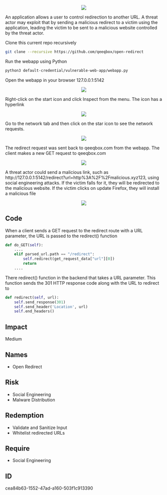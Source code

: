 <p align="center"> <img src="https://raw.githubusercontent.com/qeeqbox/open-redirect/main/content/open-redirect.svg"></p>

An application allows a user to control redirection to another URL. A threat actor may exploit that by sending a malicious redirect to a victim using the application, leading the victim to be sent to a malicious website controlled by the threat actor.

Clone this current repo recursively
```sh
git clone --recursive https://github.com/qeeqbox/open-redirect
```
Run the webapp using Python
```sh
python3 default-credential/vulnerable-web-app/webapp.py
```
Open the webapp in your browser 127.0.0.1:5142
<p align="center"> <img src="https://raw.githubusercontent.com/qeeqbox/open-redirect/main/content/1.png"></p>
Right-click on the start icon and click Inspect from the menu. The icon has a hyperlink
<p align="center"> <img src="https://raw.githubusercontent.com/qeeqbox/open-redirect/main/content/2.png"></p>
Go to the network tab and then click on the star icon to see the network requests.
<p align="center"> <img src="https://raw.githubusercontent.com/qeeqbox/open-redirect/main/content/3.png"></p>
The redirect request was sent back to qeeqbox.com from the webapp. The client makes a new GET request to qeeqbox.com
<p align="center"> <img src="https://raw.githubusercontent.com/qeeqbox/open-redirect/main/content/4.png"></p>
A threat actor could send a malicious link, such as http://127.0.0.1:5142/redirect?url=http%3A%2F%2Fmalicious.xyz123, using social engineering attacks. If the victim falls for it, they will be redirected to the malicious website. If the victim clicks on update Firefox, they will install a malicious file
<p align="center"> <img src="https://raw.githubusercontent.com/qeeqbox/open-redirect/main/content/5.png"></p>

## Code
When a client sends a GET request to the redirect route with a URL parameter, the URL is passed to the redirect() function
```py
def do_GET(self):
    ....
    elif parsed_url.path == "/redirect":
        self.redirect(get_request_data["url"][0])
        return
    ....
```
There redirect() function in the backend that takes a URL parameter. This function sends the 301 HTTP response code along with the URL to redirect to
```py
def redirect(self, url):
    self.send_response(301)
    self.send_header('Location', url)
    self.end_headers()
```

## Impact
Medium

## Names
- Open Redirect

## Risk
- Social Engineering
- Malware Distribution

## Redemption
- Validate and Sanitize Input
- Whitelist redirected URLs

## Require
- Social Engineering

## ID
cea84b63-1552-47ad-a160-503f1c913390
